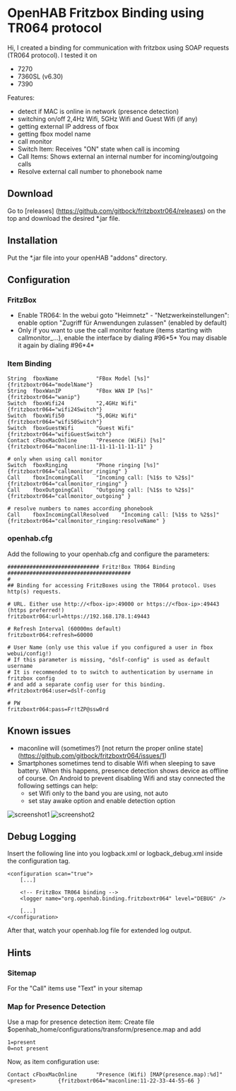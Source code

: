 # OpenHAB Fritzbox Binding using TR064 protocol


Hi,
I created a binding for communication with fritzbox using SOAP requests (TR064 protocol). I tested it on

* 7270
* 7360SL (v6.30)
* 7390

Features:

* detect if MAC is online in network (presence detection)
* switching on/off 2,4Hz Wifi, 5GHz Wifi and Guest Wifi (if any)
* getting external IP address of fbox
* getting fbox model name
* call monitor
 * Switch Item: Receives "ON" state when call is incoming
 * Call Items: Shows external an internal number for incoming/outgoing calls
 * Resolve external call number to phonebook name

## Download
Go to [releases] (https://github.com/gitbock/fritzboxtr064/releases) on the top and download the desired *.jar file.

## Installation
Put the *.jar file into your openHAB "addons" directory.

## Configuration

### FritzBox
* Enable TR064: In the webui goto "Heimnetz" - "Netzwerkeinstellungen": enable option "Zugriff für Anwendungen zulassen" (enabled by default)
* Only if you want to use the call monitor feature (items starting with callmonitor_...), enable the interface by dialing #96\*5\* You may disable it again by dialing #96\*4\*

### Item Binding
```
String  fboxName            "FBox Model [%s]"           {fritzboxtr064="modelName"}
String  fboxWanIP           "FBox WAN IP [%s]"          {fritzboxtr064="wanip"}
Switch  fboxWifi24          "2,4GHz Wifi"               {fritzboxtr064="wifi24Switch"}
Switch  fboxWifi50          "5,0GHz Wifi"               {fritzboxtr064="wifi50Switch"}
Switch  fboxGuestWifi       "Guest Wifi"                {fritzboxtr064="wifiGuestSwitch"}
Contact cFboxMacOnline      "Presence (WiFi) [%s]"      {fritzboxtr064="maconline:11-11-11-11-11-11" }

# only when using call monitor
Switch  fboxRinging	 	  	"Phone ringing [%s]"                {fritzboxtr064="callmonitor_ringing" }
Call    fboxIncomingCall   	"Incoming call: [%1$s to %2$s]"     {fritzboxtr064="callmonitor_ringing" } 
Call    fboxOutgoingCall    "Outgoing call: [%1$s to %2$s]"     {fritzboxtr064="callmonitor_outgoing" }

# resolve numbers to names according phonebook
Call    fboxIncomingCallResolved   	"Incoming call: [%1$s to %2$s]"     {fritzboxtr064="callmonitor_ringing:resolveName" } 
```




### openhab.cfg
Add the following to your openhab.cfg and configure the parameters:


```
############################# Fritz!Box TR064 Binding #######################################
#
## Binding for accessing FritzBoxes using the TR064 protocol. Uses http(s) requests.

# URL. Either use http://<fbox-ip>:49000 or https://<fbox-ip>:49443 (https preferred!)
fritzboxtr064:url=https://192.168.178.1:49443

# Refresh Interval (60000ms default)
fritzboxtr064:refresh=60000

# User Name (only use this value if you configured a user in fbox webui/config!)
# If this parameter is missing, "dslf-config" is used as default username
# It is recommended to to switch to authentication by username in fritzbox config
# and add a separate config user for this binding.
#fritzboxtr064:user=dslf-config

# PW
fritzboxtr064:pass=Fr!tZP@ssw0rd
```

## Known issues
* maconline will (sometimes?) [not return the proper online state] (https://github.com/gitbock/fritzboxtr064/issues/1)
* Smartphones sometimes tend to disable Wifi when sleeping to save battery. When this happens, presence detection shows device as offline of course. On Android to prevent disabling Wifi and stay connected the following settings can help:
  * set Wifi only to the band you are using, not auto
  * set stay awake option and enable detection option
 

![screenshot1](http://abload.de/img/screenshot_2015-10-058qse4.png)
![screenshot2](http://abload.de/img/screenshot_2015-10-05zqskj.jpg)

## Debug Logging
Insert the following line into you logback.xml or logback_debug.xml inside the configuration tag.

```
<configuration scan="true">
    [...]

    <!-- FritzBox TR064 binding -->
    <logger name="org.openhab.binding.fritzboxtr064" level="DEBUG" />

    [...]
</configuration>
```
After that, watch your openhab.log file for extended log output.


## Hints

### Sitemap
For the "Call" items use "Text" in your sitemap 

### Map for Presence Detection
Use a map for presence detection item:
Create file $openhab_home/configurations/transform/presence.map and add
```
1=present
0=not present
```
Now, as item configuration use:
```
Contact cFboxMacOnline		"Presence (Wifi) [MAP(presence.map):%d]"	<present>		{fritzboxtr064="maconline:11-22-33-44-55-66 }
```


